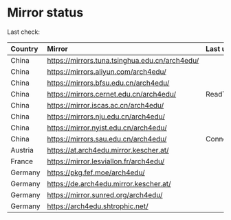 <script src="./time.js"></script>
# Mirror status
Last check: <script type="text/javascript">localize(1750922743.5643692);</script>

|Country|Mirror|Last update|
|:------|:-----|:----------|
|China|https://mirrors.tuna.tsinghua.edu.cn/arch4edu/|<script type="text/javascript">localize(1750877359);</script>|
|China|https://mirrors.aliyun.com/arch4edu/|<script type="text/javascript">localize(1750877359);</script>|
|China|https://mirrors.bfsu.edu.cn/arch4edu/|<script type="text/javascript">localize(1750877359);</script>|
|China|https://mirrors.cernet.edu.cn/arch4edu/|ReadTimeout|
|China|https://mirror.iscas.ac.cn/arch4edu/|<script type="text/javascript">localize(1750574662);</script>|
|China|https://mirrors.nju.edu.cn/arch4edu/|<script type="text/javascript">localize(1750834231);</script>|
|China|https://mirror.nyist.edu.cn/arch4edu/|<script type="text/javascript">localize(1750877359);</script>|
|China|https://mirrors.sau.edu.cn/arch4edu/|ConnectionError|
|Austria|https://at.arch4edu.mirror.kescher.at/|<script type="text/javascript">localize(1750877359);</script>|
|France|https://mirror.lesviallon.fr/arch4edu/|<script type="text/javascript">localize(1750877359);</script>|
|Germany|https://pkg.fef.moe/arch4edu/|<script type="text/javascript">localize(1750877359);</script>|
|Germany|https://de.arch4edu.mirror.kescher.at/|<script type="text/javascript">localize(1750877359);</script>|
|Germany|https://mirror.sunred.org/arch4edu/|<script type="text/javascript">localize(1750877359);</script>|
|Germany|https://arch4edu.shtrophic.net/|<script type="text/javascript">localize(1750877359);</script>|

<script src="./tablefilter/tablefilter.js"></script>
<script src="./table.js"></script>